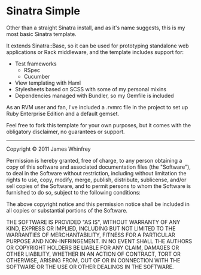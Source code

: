 # Sinatra Simple

Other than a straight Sinatra install, and as it's name suggests, this is my most basic Sinatra template. 

It extends Sinatra::Base, so it can be used for prototyping standalone web applications or Rack middleware, and the template includes support for:

* Test frameworks
  * RSpec
  * Cucumber
* View templating with Haml
* Stylesheets based on SCSS with some of my personal mixins
* Dependencies managed with Bundler, so my Gemfile is included

As an RVM user and fan, I've included a .rvmrc file in the project to set up Ruby Enterprise Edition and a default gemset.

Feel free to fork this template for your own purposes, but it comes with the obligatory disclaimer, no guarantees or support.

------
Copyright © 2011 James Whinfrey

Permission is hereby granted, free of charge, to any person obtaining a copy of this software and associated documentation files (the "Software"), to deal in the Software without restriction, including without limitation the rights to use, copy, modify, merge, publish, distribute, sublicense, and/or sell copies of the Software, and to permit persons to whom the Software is furnished to do so, subject to the following conditions:

The above copyright notice and this permission notice shall be included in all copies or substantial portions of the Software.

THE SOFTWARE IS PROVIDED "AS IS", WITHOUT WARRANTY OF ANY KIND, EXPRESS OR IMPLIED, INCLUDING BUT NOT LIMITED TO THE WARRANTIES OF MERCHANTABILITY, FITNESS FOR A PARTICULAR PURPOSE AND NON-INFRINGEMENT. IN NO EVENT SHALL THE AUTHORS OR COPYRIGHT HOLDERS BE LIABLE FOR ANY CLAIM, DAMAGES OR OTHER LIABILITY, WHETHER IN AN ACTION OF CONTRACT, TORT OR OTHERWISE, ARISING FROM, OUT OF OR IN CONNECTION WITH THE SOFTWARE OR THE USE OR OTHER DEALINGS IN THE SOFTWARE.